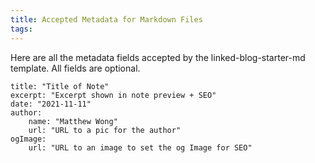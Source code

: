 ```yaml
---
title: Accepted Metadata for Markdown Files
tags:
---
```


Here are all the metadata fields accepted by the linked-blog-starter-md template. All fields are optional.
```
title: "Title of Note"
excerpt: "Excerpt shown in note preview + SEO"
date: "2021-11-11"
author:
	name: "Matthew Wong"
	url: "URL to a pic for the author"
ogImage:
	url: "URL to an image to set the og Image for SEO"
```
